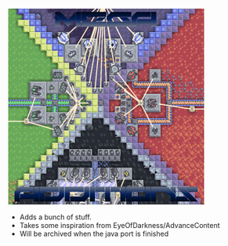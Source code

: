 ![icon](icon.png)

- Adds a bunch of stuff.
- Takes some inspiration from EyeOfDarkness/AdvanceContent
- Will be archived when the java port is finished
